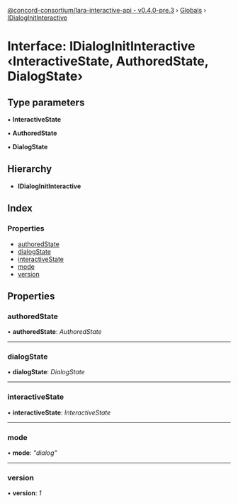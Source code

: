 [@concord-consortium/lara-interactive-api - v0.4.0-pre.3](../README.md) › [Globals](../globals.md) › [IDialogInitInteractive](idialoginitinteractive.md)

# Interface: IDialogInitInteractive ‹**InteractiveState, AuthoredState, DialogState**›

## Type parameters

▪ **InteractiveState**

▪ **AuthoredState**

▪ **DialogState**

## Hierarchy

* **IDialogInitInteractive**

## Index

### Properties

* [authoredState](idialoginitinteractive.md#authoredstate)
* [dialogState](idialoginitinteractive.md#dialogstate)
* [interactiveState](idialoginitinteractive.md#interactivestate)
* [mode](idialoginitinteractive.md#mode)
* [version](idialoginitinteractive.md#version)

## Properties

###  authoredState

• **authoredState**: *AuthoredState*

___

###  dialogState

• **dialogState**: *DialogState*

___

###  interactiveState

• **interactiveState**: *InteractiveState*

___

###  mode

• **mode**: *"dialog"*

___

###  version

• **version**: *1*

